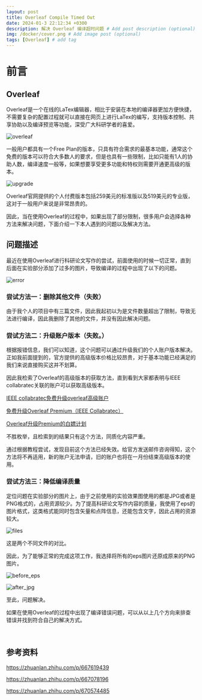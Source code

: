 ```yaml
---
layout: post
title: Overleaf Compile Timed Out
date: 2024-01-3 22:12:34 +0300
description: 解决 Overleaf 编译超时问题 # Add post description (optional)
img: /docker/cover.png # Add image post (optional)
tags: [Overleaf] # add tag
---
```


# 前言 
## Overleaf
Overleaf是一个在线的LaTex编辑器，相比于安装在本地的编译器更加方便快捷，不需要复杂的配置过程就可以直接在网页上进行LaTex的编写，支持版本控制、共享协助以及编译预览等功能，深受广大科研学者的喜爱。

![overleaf]({{site.baseurl}}/assets/img/overleafcompiletimedout/overleaf.png)

一般用户都具有一个Free Plan的版本，只具有符合需求的最基本功能，通常这个免费的版本可以符合大多数人的要求，但是也具有一些限制，比如只能有1人的协助人数，编译速度一般等，如果想要享受更多功能和特权则需要开通更高级的版本。

![upgrade]({{site.baseurl}}/assets/img/overleafcompiletimedout/upgrade.png)

Overleaf官网提供的个人付费版本包括259美元的标准版以及519美元的专业版，这对于一般用户来说是非常昂贵的。

因此，当在使用Overleaf的过程中，如果出现了部分限制，很多用户会选择各种方法来解决问题，下面介绍一下本人遇到的问题以及解决方法。

## 问题描述
最近在使用Overleaf进行科研论文写作的尝试，前面使用的时候一切正常，直到后面在实验部分添加了过多的图片，导致编译的过程中出现了以下的问题。

![error]({{site.baseurl}}/assets/img/overleafcompiletimedout/error.png)

### 尝试方法一：删除其他文件（失败）
由于我个人的项目中有三篇文件，因此我起初以为是文件数量超出了限制，导致无法进行编译，因此我删除了其他的文件，并没有因此解决问题。

### 尝试方法二：升级账户版本（失败。）
根据报错信息，我们可以知道，这个问题可以通过升级我们的个人账户版本解决。正如我前面提到的，官方提供的高级版本价格比较昂贵，对于基本功能已经满足的我们来说直接购买这并不划算。

因此我检索了Overleaf的高级版本的获取方法，直到看到大家都表明与IEEE collabratec关联的账户可以获取高级版本。

[IEEE collabratec免费升级overleaf高级账户](https://zhuanlan.zhihu.com/p/667619439)

[免费升级Overleaf Premium（IEEE Collabratec）](https://zhuanlan.zhihu.com/p/667078196)

[Overleaf升级Premium的白嫖计划](https://zhuanlan.zhihu.com/p/670574485)

不胜枚举，且检索到的结果只有这个方法，同质化内容严重。

通过根据教程尝试，发现目前这个方法已经失效。给官方发送邮件咨询得知，这个方法将不再适用，新的账户无法申请，旧的账户也将在一月份结束高级版本的使用。

### 尝试方法三：降低编译质量
定位问题在实验部分的图片上，由于之前使用的实验效果图使用的都是JPG或者是PNG格式的，占用资源较少。为了提高科研论文写作内容的质量，我使用了eps的图片格式，这类格式能同时包含矢量和点阵信息，还能包含文字，因此占用的资源较大。

![files]({{site.baseurl}}/assets/img/overleafcompiletimedout/files.png)

这是两个不同文件的对比。

因此，为了能够正常的完成这项工作，我选择将所有的eps图片还原成原来的PNG图片。

![before_eps]({{site.baseurl}}/assets/img/overleafcompiletimedout/before_eps.png)

![after_jpg]({{site.baseurl}}/assets/img/overleafcompiletimedout/after_jpg.png)

至此，问题解决。

如果在使用Overleaf的过程中出现了编译错误问题，可以从以上几个方向来排查错误并找到符合自己的解决方式。

<br />

## 参考资料
https://zhuanlan.zhihu.com/p/667619439

https://zhuanlan.zhihu.com/p/667078196

https://zhuanlan.zhihu.com/p/670574485